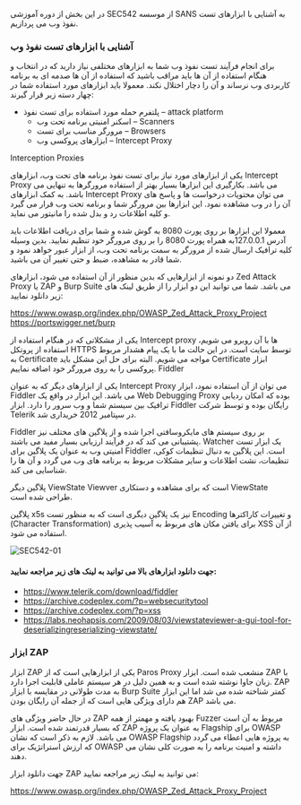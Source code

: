 در این بخش از دوره آموزشی SEC542 از موسسه SANS به آشنایی با ابزارهای تست نفوذ وب می پردازیم.

### آشنایی با ابزارهای تست نفوذ وب

برای انجام فرآیند تست نفوذ وب شما به ابزارهای مختلفی نیاز دارید که در انتخاب و هنگام استفاده از آن ها باید مراقب باشید که استفاده از آن ها صدمه ای به برنامه کاربردی وب نرساند و آن را دچار اختلال نکند. معمولا باید ابزارهای مورد استفاده شما در چهار دسته زیر قرار گیرند:

* پلتفرم حمله مورد استفاده برای تست نفوذ – attack platform
    * اسکنر امنیتی برنامه تحت وب – Scanners
    * مرورگر مناسب برای تست – Browsers
    * ابزارهای پروکسی وب – Intercept Proxy

Interception Proxies

یکی از ابزارهای مورد نیاز برای تست نفوذ برنامه های تحت وب، ابزارهای Intercept Proxy می باشد. بکارگیری این ابزارها بسیار بهتر از استفاده مرورگرها به تنهایی می باشد. به کمک ابزارهای Intercept Proxy می توان محتویات درخواست ها و پاسخ های آن را در وب مشاهده نمود. این ابزارها بین مرورگر شما و برنامه تحت وب قرار می گیرد و کلیه اطلاعات رد و بدل شده را مانیتور می نماید.

معمولا این ابزارها بر روی پورت 8080 به گوش شده و شما برای دریافت اطلاعات باید آدرس 127.0.0.1به همراه پورت 8080 را بر روی مرورگر خود تنظیم نمایید. بدین وسیله کلیه ترافیک ارسال شده از مرورگر به سمت برنامه تحت وب، از ابزار عبور خواهد نمود و شما قادر به مشاهده، ضبط و حتی تغییر آن می باشید.

دو نمونه از ابزارهایی که بدین منظور از آن استفاده می شود، ابزارهای Zed Attack Proxy یا ZAP و Burp Suite می باشد. شما می توانید این دو ابزار را از طریق لینک های زیر دانلود نمایید:

https://www.owasp.org/index.php/OWASP_Zed_Attack_Proxy_Project
https://portswigger.net/burp

یکی از مشکلاتی که در هنگام استفاده از Intercept proxy ها با آن روبرو می شویم، استفاده از پروتکل HTTPS توسط سایت است. در این حالت ما با یک پیام هشدار مربوط به Certificate مواجه می شویم. البته برای حل این مشکل باید Certificate ابزار پروکسی را به روی مرورگر خود اضافه نماییم.
Fiddler

یکی از ابزارهای دیگر که به عنوان Intercept Proxy می توان از آن استفاده نمود، ابزار Fiddler می باشد. این ابزار در واقع یک Web Debugging Proxy بوده که امکان ردیابی ترافیک بین سیستم شما و وب سرور را دارد. ابزار Fiddler رایگان بوده و توسط شرکت Telerik در سپتامبر 2012 خریداری شد.

Fiddler بر روی سیستم های مایکروسافتی اجرا شده و از پلاگین های مختلف نیز پشتیبانی می کند که در فرآیند ارزیابی بسیار مفید می باشند. Watcher یک ابزار تست امنیتی وب به عنوان یک پلاگین برای Fiddler است. این پلاگین به دنبال تنظیمات کوکی، تنظیمات، نشت اطلاعات و سایر مشکلات مربوط به برنامه های وب می گردد و آن ها را شناسایی می کند.

پلاگین دیگر ViewState Viewver است که برای مشاهده و دستکاری ViewState طراحی شده است.

پلاگین x5s نیز یک پلاگین دیگری است که به منظور تست Encoding و تغییرات کاراکترها (Character Transformation) برای یافتن مکان های مربوط به آسیب پذیری XSS از آن استفاده می شود.

![SEC542-01](https://github.com/BugHunter021/Penetration-OWASP/blob/main/SEC542/lesson-3/images/SEC542-01.jpg)


#### جهت دانلود ابزارهای بالا می توانید به لینک های زیر مراجعه نمایید:

* https://www.telerik.com/download/fiddler
* https://archive.codeplex.com/?p=websecuritytool
* https://archive.codeplex.com/?p=xss
* https://labs.neohapsis.com/2009/08/03/viewstateviewer-a-gui-tool-for-deserializingreserializing-viewstate/

 ### ابزار ZAP

ابزار ZAP یکی از ابزارهایی است که از Paros Proxy منشعب شده است. ابزار ZAP با زبان جاوا نوشته شده است و به همین دلیل در هر سیستم عاملی قابلیت اجرا دارد. ZAP به مدت طولانی در مقایسه با ابزار Burp Suite کمتر شناخته شده می شد اما این ابزار هم دارای ویژگی هایی است که از جمله آن رایگان بودن ZAP می باشد.

در حال حاضر ویژگی های ZAP بهبود یافته و مهمتر از همه Fuzzer مربوط به آن است که بسیار قدرتمند شده است. ابزار ZAP به عنوان یک پروژه Flagship برای OWASP می باشد. لازم به ذکر است که نشان OWASP Flagship به پروژه هایی اعطاء می گردد که ارزش استراتژیک برای OWASP داشته و امنیت برنامه را به صورت کلی نشان می دهند.

جهت دانلود ابزار ZAP می توانید به لینک زیر مراجعه نمایید:

https://www.owasp.org/index.php/OWASP_Zed_Attack_Proxy_Project
